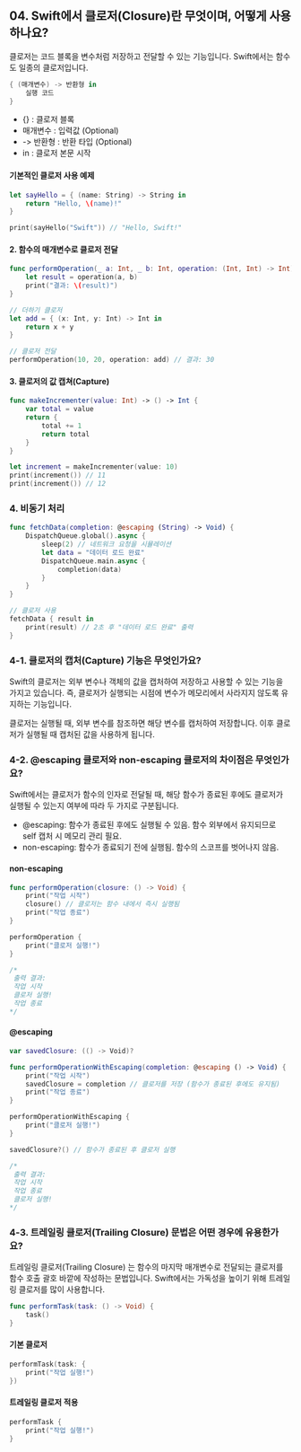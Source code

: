 
## 04. Swift에서 클로저(Closure)란 무엇이며, 어떻게 사용하나요?

클로저는 코드 블록을 변수처럼 저장하고 전달할 수 있는 기능입니다.
Swift에서는 함수도 일종의 클로저입니다.

```swift
{ (매개변수) -> 반환형 in
    실행 코드
}
```
- {} : 클로저 블록
- 매개변수 : 입력값 (Optional)
- -> 반환형 : 반환 타입 (Optional)
- in : 클로저 본문 시작

####  기본적인 클로저 사용 예제
```swift
let sayHello = { (name: String) -> String in
    return "Hello, \(name)!"
}

print(sayHello("Swift")) // "Hello, Swift!"
```


#### 2. 함수의 매개변수로 클로저 전달

```swift
func performOperation(_ a: Int, _ b: Int, operation: (Int, Int) -> Int) {
    let result = operation(a, b)
    print("결과: \(result)")
}

// 더하기 클로저
let add = { (x: Int, y: Int) -> Int in
    return x + y
}

// 클로저 전달
performOperation(10, 20, operation: add) // 결과: 30
```

#### 3. 클로저의 값 캡쳐(Capture)

```swift
func makeIncrementer(value: Int) -> () -> Int {
    var total = value
    return {
        total += 1
        return total
    }
}

let increment = makeIncrementer(value: 10)
print(increment()) // 11
print(increment()) // 12
```


### 4. 비동기 처리

```swift
func fetchData(completion: @escaping (String) -> Void) {
    DispatchQueue.global().async {
        sleep(2) // 네트워크 요청을 시뮬레이션
        let data = "데이터 로드 완료"
        DispatchQueue.main.async {
            completion(data)
        }
    }
}

// 클로저 사용
fetchData { result in
    print(result) // 2초 후 "데이터 로드 완료" 출력
}
```

### 4-1. 클로저의 캡처(Capture) 기능은 무엇인가요?

Swift의 클로저는 외부 변수나 객체의 값을 캡처하여 저장하고 사용할 수 있는 기능을 가지고 있습니다.
즉, 클로저가 실행되는 시점에 변수가 메모리에서 사라지지 않도록 유지하는 기능입니다.

클로저는 실행될 때, 외부 변수를 참조하면 해당 변수를 캡처하여 저장합니다.
이후 클로저가 실행될 때 캡처된 값을 사용하게 됩니다.

### 4-2. @escaping 클로저와 non-escaping 클로저의 차이점은 무엇인가요?

Swift에서는 클로저가 함수의 인자로 전달될 때, 해당 함수가 종료된 후에도 클로저가 실행될 수 있는지 여부에 따라 두 가지로 구분됩니다.

- @escaping: 함수가 종료된 후에도 실행될 수 있음. 함수 외부에서 유지되므로 self 캡처 시 메모리 관리 필요.
- non-escaping: 함수가 종료되기 전에 실행됨. 함수의 스코프를 벗어나지 않음.

#### non-escaping 
```swift
func performOperation(closure: () -> Void) {
    print("작업 시작")
    closure() // 클로저는 함수 내에서 즉시 실행됨
    print("작업 종료")
}

performOperation {
    print("클로저 실행!")
}

/*
 출력 결과:
 작업 시작
 클로저 실행!
 작업 종료
*/
```

#### @escaping
```swift
var savedClosure: (() -> Void)?

func performOperationWithEscaping(completion: @escaping () -> Void) {
    print("작업 시작")
    savedClosure = completion // 클로저를 저장 (함수가 종료된 후에도 유지됨)
    print("작업 종료")
}

performOperationWithEscaping {
    print("클로저 실행!")
}

savedClosure?() // 함수가 종료된 후 클로저 실행

/*
 출력 결과:
 작업 시작
 작업 종료
 클로저 실행!
*/
```


### 4-3. 트레일링 클로저(Trailing Closure) 문법은 어떤 경우에 유용한가요?
트레일링 클로저(Trailing Closure) 는 함수의 마지막 매개변수로 전달되는 클로저를 함수 호출 괄호 바깥에 작성하는 문법입니다.
Swift에서는 가독성을 높이기 위해 트레일링 클로저를 많이 사용합니다.

```swift
func performTask(task: () -> Void) {
    task()
}
```

#### 기본 클로저
```swift
performTask(task: {
    print("작업 실행!")
})
```

#### 트레일링 클로저 적용
```swift
performTask {
    print("작업 실행!")
}
```
